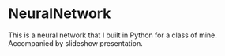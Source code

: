 # NeuralNetwork
This is a neural network that I built in Python for a class of mine. Accompanied by slideshow presentation.
